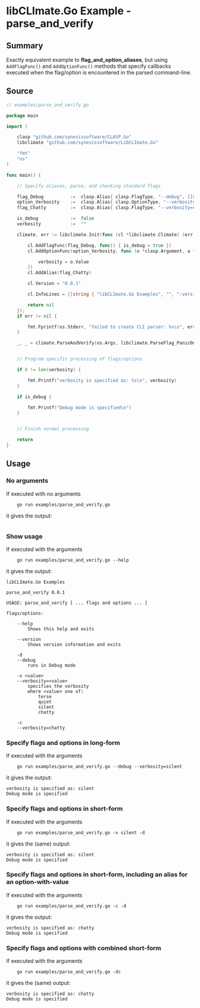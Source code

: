 # libCLImate.Go Example - **parse_and_verify**

## Summary

Exactly equivalent example to **flag_and_option_aliases**, but using ``AddFlagFunc()`` and ``AddOptionFunc()`` methods that specify callbacks executed when the flag/option is encountered in the parsed command-line.

## Source

```Go
// examples/parse_and_verify.go

package main

import (

	clasp "github.com/synesissoftware/CLASP.Go"
	libclimate "github.com/synesissoftware/LibCLImate.Go"

	"fmt"
	"os"
)

func main() {

	// Specify aliases, parse, and checking standard flags

	flag_Debug			:=	clasp.Alias{ clasp.FlagType, "--debug", []string{ "-d" }, "runs in Debug mode", nil, 0, nil }
	option_Verbosity	:=	clasp.Alias{ clasp.OptionType, "--verbosity", []string{ "-v" }, "specifies the verbosity", []string{ "terse", "quiet", "silent", "chatty" }, 0, nil }
	flag_Chatty			:=	clasp.Alias{ clasp.FlagType, "--verbosity=chatty", []string{ "-c" }, "", nil, 0, nil }

	is_debug			:=	false
	verbosity			:=	""

	climate, err := libclimate.Init(func (cl *libclimate.Climate) (err error) {

		cl.AddFlagFunc(flag_Debug, func() { is_debug = true })
		cl.AddOptionFunc(option_Verbosity, func (o *clasp.Argument, a *clasp.Alias) {

			verbosity = o.Value
		})
		cl.AddAlias(flag_Chatty)

		cl.Version = "0.0.1"

		cl.InfoLines = []string { "libCLImate.Go Examples", "", ":version:", "" }

		return nil
	});
	if err != nil {

		fmt.Fprintf(os.Stderr, "failed to create CLI parser: %v\n", err)
	}

	_, _ = climate.ParseAndVerify(os.Args, libclimate.ParseFlag_PanicOnFailure)


	// Program-specific processing of flags/options

	if 0 != len(verbosity) {

		fmt.Printf("verbosity is specified as: %s\n", verbosity)
	}

	if is_debug {

		fmt.Printf("Debug mode is specified\n")
	}


	// Finish normal processing

	return
}
```

## Usage

### No arguments

If executed with no arguments

```
    go run examples/parse_and_verify.go
```

it gives the output:

```
```

### Show usage

If executed with the arguments

```
    go run examples/parse_and_verify.go --help
```

it gives the output:

```
libCLImate.Go Examples

parse_and_verify 0.0.1

USAGE: parse_and_verify [ ... flags and options ... ]

flags/options:

	--help
		Shows this help and exits

	--version
		Shows version information and exits

	-d
	--debug
		runs in Debug mode

	-v <value>
	--verbosity=<value>
		specifies the verbosity
		where <value> one of:
			terse
			quiet
			silent
			chatty

	-c
	--verbosity=chatty
```

### Specify flags and options in long-form

If executed with the arguments

```
    go run examples/parse_and_verify.go --debug --verbosity=silent
```

it gives the output:

```
verbosity is specified as: silent
Debug mode is specified
```

### Specify flags and options in short-form

If executed with the arguments

```
    go run examples/parse_and_verify.go -v silent -d
```

it gives the (same) output:

```
verbosity is specified as: silent
Debug mode is specified
```

### Specify flags and options in short-form, including an alias for an option-with-value

If executed with the arguments

```
    go run examples/parse_and_verify.go -c -d
```

it gives the output:

```
verbosity is specified as: chatty
Debug mode is specified
```

### Specify flags and options with combined short-form

If executed with the arguments

```
    go run examples/parse_and_verify.go -dc
```

it gives the (same) output:

```
verbosity is specified as: chatty
Debug mode is specified
```
